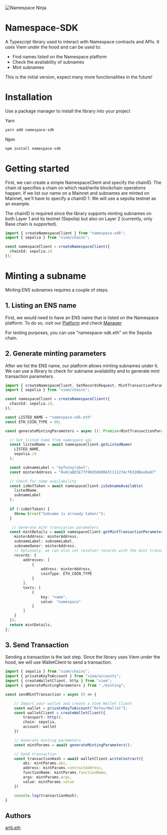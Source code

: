 ![Namespace Ninja](https://namespace.fra1.cdn.digitaloceanspaces.com/brand/logo_small.png)
# Namespace-SDK

A Typescript library used to interact with Namespace contracts and APIs. 
It uses Viem under the hood and can be used to:
* Find names listed on the Namespace platform
* Check the availability of subnames
* Mint subnames

This is the initial version, expect many more functionalities in the future!

# Installation

Use a package manager to install the library into your project

Yarn
```bash
yarn add namespace-sdk
```
Npm
```bash
npm install namespace-sdk
```

# Getting started

First, we can create a simple NamespaceClient and specify the chainID. The chain id specifies a chain on which read/write blockchain operations happen. If we list our name on a Mainnet and subnames are minted on Mainnet, we'll have to specify a chainID 1. We will use a sepolia testnet as an example.

The chainID is required since the library supports minting subnames on both Layer 1 and its testnet (Sepolia) but also on Layer 2 (currently, only Base chain is supported).

```typescript
import { createNamespaceClient } from "namespace-sdk";
import { sepolia } from "viem/chains";

const namespaceClient = createNamespaceClient({
  chainId: sepolia.id
});
```
# Minting a subname

Minting ENS subnames requires a couple of steps. 

## 1. Listing an ENS name

First, we would need to have an ENS name that is listed on the Namespace platform. To do so, visit our [Platform](https://app.namespace.tech) and check 
[Manager](https://docs.namespace.tech/namespace-platform/manager)

For testing purposes, you can use "namespace-sdk.eth" on the Sepolia chain.
## 2. Generate minting parameters

After we list the ENS name, our platform allows minting subnames under it. We can use a library to check for subname availability and to generate mint transaction parameters.

```typescript
import { createNamespaceClient, SetRecordsRequest, MintTransactionParameters } from "namespace-sdk";
import { sepolia } from "viem/chains";

const namespaceClient = createNamespaceClient({
  chainId: sepolia.id,
});

const LISTED_NAME = "namespace-sdk.eth"
const ETH_COIN_TYPE = 60;

const generateMintingParameters = async (): Promise<MintTransactionParameters> => {

  // Get listed name from namespace api
  const listedName = await namespaceClient.getListedName(
    LISTED_NAME,
    sepolia.id
  );

  const subnameLabel = "myfunnylabel";
  const minterAddress = "0x6CaBE5E77F90d58600A3C13127Acf6320Bee0aA7"

  // Check for name availability
  const isNotTaken = await namespaceClient.isSubnameAvailable(
    listedName,
    subnameLabel
  );
  
  if (!isNotTaken) {
    throw Error("Subname is already taken!");
  }

   // Generate mint transcation parameters
  const mintDetails = await namespaceClient.getMintTransactionParameters(listedName, {
    minterAddress: minterAddress,
    subnameLabel: subnameLabel,
    subnameOwner: minterAddress,
    // Optionaly, we can also set resolver records with the mint transaction
    records: {
        addresses: [
            {
                address: minterAddress,
                coinType: ETH_COIN_TYPE
            }
        ],
        texts: [
            {
                key: "name",
                value: "namespace"
            }
        ]
    }
  });
  return mintDetails;
};
```
## 3. Send Transaction
Sending a transaction is the last step. Since the library uses Viem under the hood, we will use WalletClient to send a transaction.

```typescript
import { sepolia } from "viem/chains";
import { privateKeyToAccount } from "viem/accounts";
import { createWalletClient, http } from "viem";
import { generateMintingParameters } from "./minting";

const sendMintTransaction = async () => {

    // Import your wallet and create a Viem Wallet Client
    const wallet = privateKeyToAccount("0xYourWallet");
    const walletClient = createWalletClient({
        transport: http(),
        chain: sepolia,
        account: wallet
    })

    // Generate minting parameters
    const mintParams = await generateMintingParameters();

    // Send transaction
    const transactionHash = await walletClient.writeContract({
        abi: mintParams.abi,
        address: mintParams.contractAddress,
        functionName: mintParams.functionName,
        args: mintParams.args,
        value: mintParams.value
    })

    console.log(transactionHash);
}
```
## Authors
[artii.eth](https://github.com/nenadmitt)
